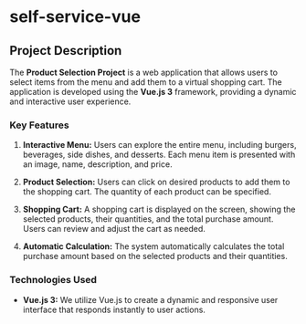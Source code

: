 # self-service-vue

## Project Description

The **Product Selection Project** is a web application that allows users to select items from the menu and add them to a virtual shopping cart. The application is developed using the **Vue.js 3** framework, providing a dynamic and interactive user experience.

### Key Features

1. **Interactive Menu:** Users can explore the entire menu, including burgers, beverages, side dishes, and desserts. Each menu item is presented with an image, name, description, and price.

2. **Product Selection:** Users can click on desired products to add them to the shopping cart. The quantity of each product can be specified.

3. **Shopping Cart:** A shopping cart is displayed on the screen, showing the selected products, their quantities, and the total purchase amount. Users can review and adjust the cart as needed.

4. **Automatic Calculation:** The system automatically calculates the total purchase amount based on the selected products and their quantities.

### Technologies Used

- **Vue.js 3:** We utilize Vue.js to create a dynamic and responsive user interface that responds instantly to user actions.
